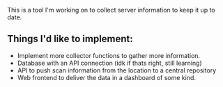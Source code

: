 This is a tool I'm working on to collect server information to keep it up to date. 

## Things I'd like to implement:
* Implement more collector functions to gather more information.
* Database with an API connection (idk if thats right, still learning)
* API to push scan information from the location to a central repository
* Web frontend to deliver the data in a dashboard of some kind.
